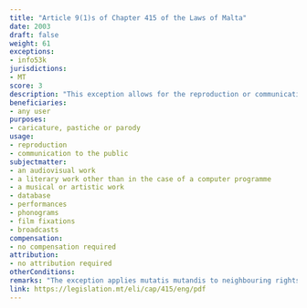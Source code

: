 ```yaml
---
title: "Article 9(1)s of Chapter 415 of the Laws of Malta"
date: 2003
draft: false
weight: 61
exceptions:
- info53k
jurisdictions:
- MT
score: 3
description: "This exception allows for the reproduction or communication to the public of a work by way of caricature, pastiche or parody." 
beneficiaries:
- any user
purposes: 
- caricature, pastiche or parody
usage:
- reproduction 
- communication to the public
subjectmatter:
- an audiovisual work
- a literary work other than in the case of a computer programme
- a musical or artistic work
- database
- performances
- phonograms
- film fixations
- broadcasts
compensation:
- no compensation required
attribution: 
- no attribution required
otherConditions: 
remarks: "The exception applies mutatis mutandis to neighbouring rights under art. 21 of Cap.415."
link: https://legislation.mt/eli/cap/415/eng/pdf
---
```

